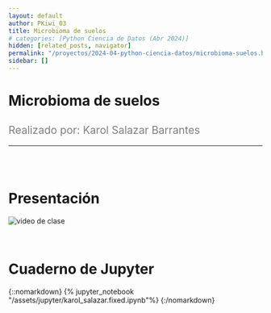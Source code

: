 ```yaml
---
layout: default
author: PKiwi_03
title: Microbioma de suelos
# categories: [Python Ciencia de Datos (Abr 2024)]
hidden: [related_posts, navigator]
permalink: "/proyectos/2024-04-python-ciencia-datos/microbioma-suelos.html"
sidebar: []
---
```


# Microbioma de suelos
<h2 style="color: gray; font-weight: normal;">
Realizado por:  Karol Salazar Barrantes 
</h2>

---

<br><br>

# Presentación

![video de clase](https://youtu.be/vZLp4XhYPR4?si=P16jXeEAXXdRymif)

<br>

# Cuaderno de Jupyter

{::nomarkdown}
{% jupyter_notebook "/assets/jupyter/karol_salazar.fixed.ipynb"%}
{:/nomarkdown}
